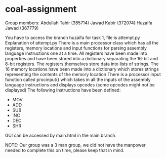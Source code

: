 # coal-assignment
Group members:
Abdullah Tahir (385714)
Jawad Kabir (372074)
Huzaifa Jawad (367779)

You have to access the branch huzaifa for task 1, file is attempt.py
Explanation of attempt.py
There is a main processor class which has all the registers, memory locations and input functions for parsing assembly language instructions one at a time.
All registers have been made into properties and have been stored into a dictionary separating the 16-bit and 8-bit registers.
The registers themselves store data into lists of strings.
The 16 memory locations have been made into a dictionary which stores strings representing the contents of the memory location
There is a processor input function called procinput() which takes in all the inputs of the assembly language instructions and displays opcodes (some opcodes might not be displayed)
The following instructions have been defined:
-   MOV
-   ADD
-   SUB
-   INC
-   DEC
-   SHR

GUI can be accessed by main.html in the main branch.

NOTE: Our group was a 3 man group, we did not have the manpower needed to complete this on time, please keep that in mind.
